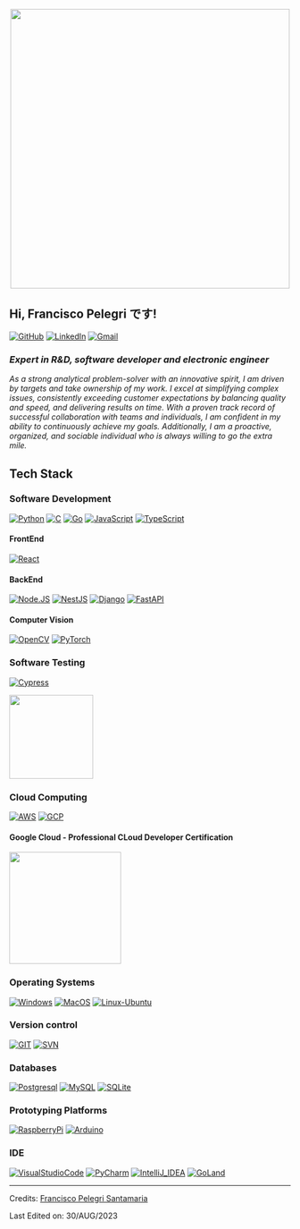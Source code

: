 <p align="center">
<img src="https://media.giphy.com/media/Qo2dupDib32rkTY4hX/giphy.gif" width=500>
<h2 text-align: center>Hi, Francisco Pelegri です!</h2>
</p>

[![GitHub](https://img.shields.io/badge/-Github-000?style=flat&logo=Github&logoColor=white)](https://github.com/fpelegri)
[![LinkedIn](https://img.shields.io/badge/-LinkedIn-blue?style=flat&logo=Linkedin&logoColor=white)](https://www.linkedin.com/in/fpelegri)
[![Gmail](https://img.shields.io/badge/-Gmail-c14438?style=flat&logo=Gmail&logoColor=white)](mailto:fpelegri@gmail.com)
<!-- <p align="left"> <img src="https://komarev.com/ghpvc/?username=fpelegri&label=Profile%20views&color=0e75b6&style=flat" alt="fpelegri" /> </p> -->

<h3 text-align: center><i>Expert in R&D, software developer and electronic engineer</i></h3>
<!-- <picture> <img align="right" src="https://github.com/0xAbdulKhalid/0xAbdulKhalid/raw/main/assets/mdImages/Right_Side.gif" width = 250px></picture> -->

_As a strong analytical problem-solver with an innovative spirit, I am driven by targets and take ownership of my work. I excel at simplifying complex issues, consistently exceeding customer expectations by balancing quality and speed, and delivering results on time. With a proven track record of successful collaboration with teams and individuals, I am confident in my ability to continuously achieve my goals. Additionally, I am a proactive, organized, and sociable individual who is always willing to go the extra mile._

## Tech Stack
### Software Development
[![Python](https://img.shields.io/badge/Python-yellow?style=for-the-badge&logo=python&logoColor=white&labelColor=101010)]()
[![C](https://img.shields.io/badge/C-007396?style=for-the-badge&logo=c&logoColor=white&labelColor=101010)]()
[![Go](https://img.shields.io/badge/Go-00ADD8?style=for-the-badge&logo=go&logoColor=white&labelColor=101010)]()
[![JavaScript](https://img.shields.io/badge/JavaScript-F7DF1E?style=for-the-badge&logo=javascript&logoColor=white&labelColor=101010)]()
[![TypeScript](https://img.shields.io/badge/TypeScript-007ACC?style=for-the-badge&logo=typescript&logoColor=white&labelColor=101010)]()


#### FrontEnd
[![React](https://img.shields.io/badge/React-16B7FB?style=for-the-badge&logo=react&logoColor=white&labelColor=101010)]()

#### BackEnd
[![Node.JS](https://img.shields.io/badge/node.js-43853D?style=for-the-badge&logo=node.js&logoColor=white&labelColor=101010)]()
[![NestJS](https://img.shields.io/badge/nestjs-DC322F?style=for-the-badge&logo=nestjs&logoColor=white&labelColor=101010)]()
[![Django](https://img.shields.io/badge/Django-%23092E20.svg?style=for-the-badge&logo=django&logoColor=white&labelColor=101010)]()
[![FastAPI](https://img.shields.io/badge/FastAPI-005571?style=for-the-badge&logo=fastapi&logoColor=white&labelColor=101010)]()

#### Computer Vision
[![OpenCV](https://img.shields.io/badge/OpenCV-%23white.svg?style=for-the-badge&logo=OpenCV&logoColor=white&labelColor=101010)]()
[![PyTorch](https://img.shields.io/badge/PyTorch-EE4C2C?style=for-the-badge&logo=PyTorch&logoColor=white&labelColor=101010)]()

### Software Testing
[![Cypress](https://img.shields.io/badge/Cypress-F7DF1E?style=for-the-badge&logo=cypress&logoColor=white&labelColor=101010)]()

<img src="" width=150>

### Cloud Computing
[![AWS](https://img.shields.io/badge/Amazon_AWS-FF9900?style=for-the-badge&logo=amazonaws&logoColor=white&labelColor=101010)]()
[![GCP](https://img.shields.io/badge/Google_Cloud-4285F4?style=for-the-badge&logo=google-cloud&logoColor=white&labelColor=101010)]()

#### Google Cloud - Professional CLoud Developer Certification
<img src="https://images.credly.com/size/680x680/images/614465c6-1d80-4ae6-a323-753de224422a/image.png" width=200>


### Operating Systems
[![Windows](https://img.shields.io/badge/Windows-0078D6?style=for-the-badge&logo=windows&logoColor=white&labelColor=101010)]()
[![MacOS](https://img.shields.io/badge/mac%20os-000000?style=for-the-badge&logo=apple&logoColor=white&labelColor=101010)]()
[![Linux-Ubuntu](https://img.shields.io/badge/Ubuntu-E95420?style=for-the-badge&logo=ubuntu&logoColor=white&labelColor=101010)]()

### Version control
[![GIT](https://img.shields.io/badge/GIT-E44C30?style=for-the-badge&logo=git&logoColor=white&labelColor=101010)]()
[![SVN](https://img.shields.io/badge/subversion-%23809CC9.svg?style=for-the-badge&logo=subversion&logoColor=white&labelColor=101010)]()

### Databases
[![Postgresql](https://img.shields.io/badge/postgresql-316192?style=for-the-badge&logo=postgresql&logoColor=white&labelColor=101010)]()
[![MySQL](https://img.shields.io/badge/MySQL-005C84?style=for-the-badge&logo=mysql&logoColor=white&labelColor=101010)]()
[![SQLite](https://img.shields.io/badge/SQLite-07405E?style=for-the-badge&logo=sqlite&logoColor=white&labelColor=101010)]()

### Prototyping Platforms
[![RaspberryPi](https://img.shields.io/badge/Raspberry%20Pi-A22846?style=for-the-badge&logo=Raspberry%20Pi&logoColor=white&labelColor=101010)]()
[![Arduino](https://img.shields.io/badge/Arduino-00979D?style=for-the-badge&logo=Arduino&logoColor=white&labelColor=101010)]()

### IDE
[![VisualStudioCode](https://img.shields.io/badge/Visual_Studio_Code-0078D4?style=for-the-badge&logo=visual%20studio%20code&logoColor=white&labelColor=101010)]()
[![PyCharm](https://img.shields.io/badge/PyCharm-143?style=for-the-badge&logo=PyCharm&logoColor=white&labelColor=101010)]()
[![IntelliJ_IDEA](https://img.shields.io/badge/IntelliJIDEA-000000?style=for-the-badge&logo=intellij-idea&logoColor=white&labelColor=101010)]()
[![GoLand](https://img.shields.io/badge/goland-5C2D91?style=for-the-badge&logo=goland&logoColor=white&labelColor=101010)]()


-----
Credits: [Francisco Pelegri Santamaria](https://github.com/fpelegri)

Last Edited on: 30/AUG/2023
